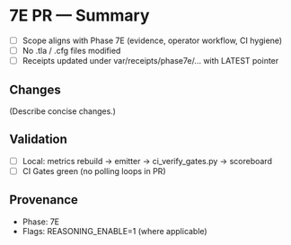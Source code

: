 # 7E PR — Summary

- [ ] Scope aligns with Phase 7E (evidence, operator workflow, CI hygiene)
- [ ] No .tla / .cfg files modified
- [ ] Receipts updated under var/receipts/phase7e/... with LATEST pointer

## Changes
(Describe concise changes.)

## Validation
- [ ] Local: metrics rebuild → emitter → ci_verify_gates.py → scoreboard
- [ ] CI Gates green (no polling loops in PR)

## Provenance
- Phase: 7E
- Flags: REASONING_ENABLE=1 (where applicable)
